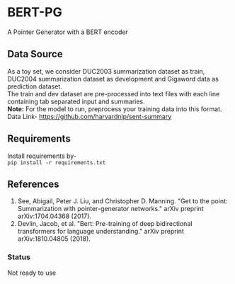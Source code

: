 # BERT-PG
A Pointer Generator with a BERT encoder

## Data Source
As a toy set, we consider DUC2003 summarization dataset as train, DUC2004 summarization dataset as development and Gigaword data as prediction dataset.<br>
The train and dev dataset are pre-processed into text files with each line containing tab separated input and summaries.<br>
**Note:** For the model to run, preprocess your training data into this format.<br>
Data Link- https://github.com/harvardnlp/sent-summary

## Requirements
Install requirements by-<br>
``pip install -r requirements.txt``

## References
1. See, Abigail, Peter J. Liu, and Christopher D. Manning. "Get to the point: Summarization with pointer-generator networks." arXiv preprint arXiv:1704.04368 (2017).
2. Devlin, Jacob, et al. "Bert: Pre-training of deep bidirectional transformers for language understanding." arXiv preprint arXiv:1810.04805 (2018).


### Status
Not ready to use
